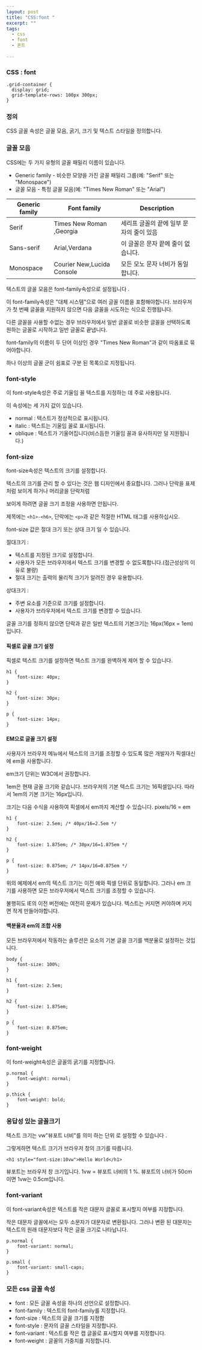 ```yaml
---
layout: post
title: "CSS:font "
excerpt: ""
tags: 
  - css
  - font
  - 폰트
  
---
```



### CSS : font
```
.grid-container {
  display: grid;
  grid-template-rows: 100px 300px;
}

```
### 정의

CSS 글꼴 속성은 글꼴 모음, 굵기, 크기 및 텍스트 스타일을 정의합니다.

### 글꼴 모음

CSS에는 두 가지 유형의 글꼴 패밀리 이름이 있습니다.

+ Generic family - 비슷한 모양을 가진 글꼴 패밀리 그룹(예: "Serif" 또는 "Monospace")
+ 글꼴 모음 - 특정 글꼴 모음(예: "Times New Roman" 또는 "Arial")

Generic family | Font family | Description
--------- | ---------| ---------
Serif | Times New Roman ,Georgia| 세리프 글꼴의 끝에 일부 문자의 줄이 있음
Sans-serif | Arial,Verdana | 이 글꼴은 문자 끝에 줄이 없습니다.
Monospace |Courier New,Lucida Console| 모든 모노 문자 너비가 동일합니다.

텍스트의 글꼴 모음은 font-family속성으로 설정됩니다 .

이 font-family속성은 "대체 시스템"으로 여러 글꼴 이름을 포함해야합니다. 브라우저가 첫 번째 글꼴을 지원하지 않으면 다음 글꼴을 시도하는 식으로 진행됩니다.

다른 글꼴을 사용할 수없는 경우 브라우저에서 일반 글꼴로 비슷한 글꼴을 선택하도록 원하는 글꼴로 시작하고 일반 글꼴로 끝냅니다.

font-family의 이름이 두 단어 이상인 경우 "Times New Roman"과 같이 따옴표로 묶어야합니다.

하나 이상의 글꼴 군이 쉼표로 구분 된 목록으로 지정됩니다.

### font-style

이 font-style속성은 주로 기울임 꼴 텍스트를 지정하는 데 주로 사용됩니다.

이 속성에는 세 가지 값이 있습니다.

 + normal : 텍스트가 정상적으로 표시됩니다.
 + italic : 텍스트는 기울임 꼴로 표시됩니다.
 + oblique : 텍스트가 기울어집니다(비스듬한 기울임 꼴과 유사하지만 덜 지원됩니다.)

### font-size

font-size속성은 텍스트의 크기를 설정합니다.

텍스트의 크기를 관리 할 수 있다는 것은 웹 디자인에서 중요합니다. 그러나 단락을 표제처럼 보이게 하거나 머리글을 단락처럼

보이게 하려면 글꼴 크기 조정을 사용하면 안됩니다.

제목에는 `<h1>-<h6>`, 단락에는 `<p>`과 같은 적절한 HTML 태그를 사용하십시오.

font-size 값은 절대 크기 또는 상대 크기 일 수 있습니다.

절대크기 : 

+ 텍스트를 지정된 크기로 설정합니다.
+ 사용자가 모든 브라우저에서 텍스트 크기를 변경할 수 없도록합니다.(접근성상의 이유로 불량)
+ 절대 크기는 출력의 물리적 크기가 알려진 경우 유용합니다.

상대크기 : 

+ 주변 요소를 기준으로 크기를 설정합니다.
+ 사용자가 브라우저에서 텍스트 크기를 변경할 수 있습니다.

글꼴 크기를 정하지 않으면 단락과 같은 일반 텍스트의 기본크기는 16px(16px = 1em)입니다.

#### 픽셀로 글꼴 크기 설정

픽셀로 텍스트 크기를 설정하면 텍스트 크기를 완벽하게 제어 할 수 있습니다.

```
h1 {
    font-size: 40px;
}

h2 {
    font-size: 30px;
}

p {
    font-size: 14px;
}
```
#### EM으로 글꼴 크기 설정

사용자가 브라우저 메뉴에서 텍스트의 크기를 조정할 수 있도록 많은 개발자가 픽셀대신에 em을 사용합니다.

em크기 단위는 W3C에서 권장합니다.

1em은 현재 글꼴 크기와 같습니다. 브라우저의 기본 텍스트 크기는 16픽셀입니다. 따라서 1em의 기본 크기는 16px입니다.

크기는 다음 수식을 사용하여 픽셀에서 em까지 계산할 수 있습니다. pixels/16 = em

```
h1 {
    font-size: 2.5em; /* 40px/16=2.5em */
}

h2 {
    font-size: 1.875em; /* 30px/16=1.875em */
}

p {
    font-size: 0.875em; /* 14px/16=0.875em */
}
```
위의 예제에서 em의 텍스트 크기는 이전 예와 픽셀 단위로 동일합니다. 그러나 em 크기를 사용하면 모든 브라우저에서 텍스트 크기를 조정할 수 있습니다.

불행히도 IE의 이전 버전에는 여전히 문제가 있습니다. 텍스트는 커지면 커야하며 커지면 작게 만들어야합니다.

#### 백분율과 em의 조합 사용

모든 브라우저에서 작동하는 솔루션은 <body> 요소의 기본 글꼴 크기를 백분율로 설정하는 것입니다.
```
body {
    font-size: 100%;
}

h1 {
    font-size: 2.5em;
}

h2 {
    font-size: 1.875em;
}

p {
    font-size: 0.875em;
}
```
### font-weight
이 font-weight속성은 글꼴의 굵기를 지정합니다.
```
p.normal {
    font-weight: normal;
}

p.thick {
    font-weight: bold;
}
```
### 응답성 있는 글꼴크기
텍스트 크기는 vw"뷰포트 너비"를 의미 하는 단위 로 설정할 수 있습니다 .

그렇게하면 텍스트 크기가 브라우저 창의 크기를 따릅니다.
```
<h1 style="font-size:10vw">Hello World</h1>

```
뷰포트는 브라우저 창 크기입니다. 1vw = 뷰포트 너비의 1 %. 뷰포트의 너비가 50cm이면 1vw는 0.5cm입니다.

### font-variant

이 font-variant속성은 텍스트를 작은 대문자 글꼴로 표시할지 여부를 지정합니다.

작은 대문자 글꼴에서는 모두 소문자가 대문자로 변환됩니다. 그러나 변환 된 대문자는 텍스트의 원래 대문자보다 작은 글꼴 크기로 나타납니다.
```
p.normal {
    font-variant: normal;
}

p.small {
    font-variant: small-caps;
}
```
### 모든 css 글꼴 속성

+ font : 모든 글꼴 속성을 하나의 선언으로 설정합니다.
+ font-family	 : 텍스트의 font-family를 지정합니다.
+ font-size : 텍스트의 글꼴 크기를 지정함
+ font-style : 문자의 글꼴 스타일을 지정합니다.
+ font-variant : 텍스트를 작은 캡 글꼴로 표시할지 여부를 지정합니다.
+ font-weight : 글꼴의 가중치를 지정합니다.
